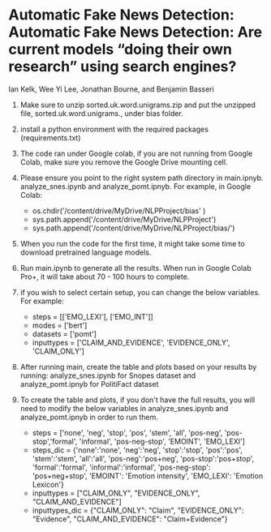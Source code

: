 
# Automatic Fake News Detection: Automatic Fake News Detection: Are current models “doing their own research” using search engines?

Ian Kelk, Wee Yi Lee, Jonathan Bourne, and Benjamin Basseri 
 <br>
1. Make sure to unzip sorted.uk.word.unigrams.zip and put the unzipped file, sorted.uk.word.unigrams., under bias folder. 
2. install a python environment with the required packages (requirements.txt) 
3. The code ran under Google colab, if you are not running from Google Colab, make sure you remove the Google Drive mounting cell.
4. Please ensure you point to the right system path directory in main.ipnyb. analyze_snes.ipynb and analyze_pomt.ipnyb. For example, in Google Colab: 
	- os.chdir('/content/drive/MyDrive/NLPProject/bias' )
	- sys.path.append('/content/drive/MyDrive/NLPProject')
	- sys.path.append('/content/drive/MyDrive/NLPProject/bias/')
	
4. When you run the code for the first time, it might take some time to download pretrained language models.
6. Run main.ipynb to generate all the results. When run in Google Colab Pro+, it will take about 70 - 100 hours to complete.
6. if you wish to select certain setup, you can change the below variables. For example:
	- steps = [['EMO_LEXI'], ['EMO_INT']]
	- modes = ['bert']
	- datasets = ['pomt']
	- inputtypes = ['CLAIM_AND_EVIDENCE', 'EVIDENCE_ONLY', 'CLAIM_ONLY']

6. After running main, create the table and plots based on your results by running: analyze_snes.ipynb for Snopes dataset and analyze_pomt.ipnyb for PolitiFact dataset
7. To create the table and plots, if you don't have the full results, you will need to modify the below variables in analyze_snes.ipynb and analyze_pomt.ipnyb in order to run them. 
	- steps = ['none', 'neg', 'stop', 'pos', 'stem', 'all', 'pos-neg', 'pos-stop','formal', 'informal', 'pos-neg-stop', 'EMOINT', 'EMO_LEXI']
	- steps_dic = {'none':'none', 'neg':'neg', 'stop':'stop', 'pos':'pos', 'stem':'stem', 'all':'all', 
             			'pos-neg':'pos+neg', 'pos-stop':'pos+stop', 'formal':'formal', 'informal':'informal',
           			'pos-neg-stop': 'pos+neg+stop', 'EMOINT': 'Emotion intensity', 'EMO_LEXI': 'Emotion Lexicon'}
	- inputtypes = ["CLAIM_ONLY", "EVIDENCE_ONLY", "CLAIM_AND_EVIDENCE"]
	- inputtypes_dic = {"CLAIM_ONLY": "Claim", "EVIDENCE_ONLY": "Evidence", "CLAIM_AND_EVIDENCE": "Claim+Evidence"}


